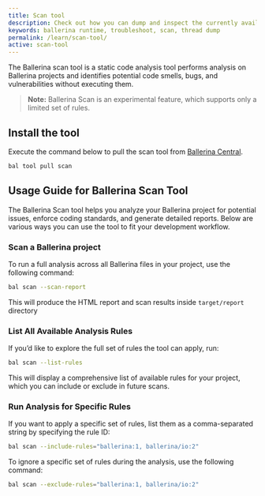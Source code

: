 ```yaml
---
title: Scan tool
description: Check out how you can dump and inspect the currently available strands of a Ballerina program.
keywords: ballerina runtime, troubleshoot, scan, thread dump
permalink: /learn/scan-tool/
active: scan-tool
---
```


The Ballerina scan tool is a static code analysis tool performs analysis on Ballerina projects and identifies potential code smells, bugs, and vulnerabilities without executing them.

>**Note:** Ballerina Scan is an experimental feature, which supports only a limited set of rules.


## Install the tool

Execute the command below to pull the scan tool from [Ballerina Central](https://central.ballerina.io/ballerina/wsdl/latest).

```sh
bal tool pull scan
```

## Usage Guide for Ballerina Scan Tool

The Ballerina Scan tool helps you analyze your Ballerina project for potential issues, enforce coding standards, and generate detailed reports. Below are various ways you can use the tool to fit your development workflow.

### Scan a Ballerina project

To run a full analysis across all Ballerina files in your project, use the following command:

```bash
bal scan --scan-report
```

This will produce the HTML report and scan results inside `target/report` directory

### List All Available Analysis Rules

If you’d like to explore the full set of rules the tool can apply, run:

```bash
bal scan --list-rules
```

This will display a comprehensive list of available rules for your project, which you can include or exclude in future scans.

### Run Analysis for Specific Rules

If you want to apply a specific set of rules, list them as a comma-separated string by specifying the rule ID:

```bash
bal scan --include-rules="ballerina:1, ballerina/io:2"
```

To ignore a specific set of rules during the analysis, use the following command:

```bash
bal scan --exclude-rules="ballerina:1, ballerina/io:2"
```

